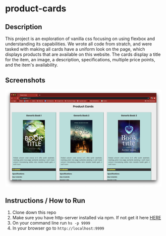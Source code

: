 # product-cards

## Description
This project is an exploration of vanilla css focusing on using flexbox and understanding its capabilities. We wrote all code from stratch, and were tasked with making all cards have a uniform look on the page, which displays products that are available on this website. The cards display a title for the item, an image, a description, specifications, multiple price points, and the item's availability.

## Screenshots
![Main Screen](./screenshots/main-product-cards-view.png)

## Instructions / How to Run
1. Clone down this repo
2. Make sure you have http-server installed via npm. If not get it here [HERE](https://www.npmjs.com/package/http-server)
3. On your command line run `hs -p 9999`
4. In your browser go to `http://localhost:9999`